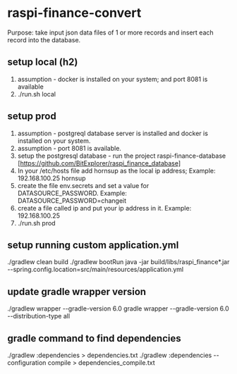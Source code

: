 # raspi-finance-convert
Purpose: take input json data files of 1 or more records and insert each record into the database.

## setup local (h2)
1) assumption - docker is installed on your system; and port 8081 is available
2) ./run.sh local

## setup prod
1) assumption - postgreql database server is installed and docker is installed on your system.
2) assumption - port 8081 is available.
3) setup the postgresql database - run the project raspi-finance-database [https://github.com/BitExplorer/raspi_finance_database]
4) In your /etc/hosts file add hornsup as the local ip address; Example: 192.168.100.25 hornsup
5) create the file env.secrets and set a value for DATASOURCE_PASSWORD. Example: DATASOURCE_PASSWORD=changeit
6) create a file called ip and put your ip address  in it. Example: 192.168.100.25
7) ./run.sh prod

## setup running custom application.yml
./gradlew clean build
./gradlew bootRun
java -jar build/libs/raspi_finance*.jar --spring.config.location=src/main/resources/application.yml

## update gradle wrapper version
./gradlew wrapper --gradle-version 6.0
gradle wrapper --gradle-version 6.0 --distribution-type all

## gradle command to find dependencies
./gradlew :dependencies > dependencies.txt
./gradlew :dependencies --configuration compile > dependencies_compile.txt
